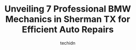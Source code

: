 ---
layout: ampstory
image: https://images.unsplash.com/photo-1568616388993-4e1a60b29532?ixlib=rb-4.0.3&ixid=MnwxMjA3fDB8MHxwaG90by1wYWdlfHx8fGVufDB8fHx8&auto=format&fit=crop&w=640&h=853&q=80
author: techidn
featured: false
description: For top-quality automotive repairs and maintenance, visit the 7 best BMW Mechanic in Sherman TX, USA. Their reputation for excellence and their dedication to customer satisfaction make them 
title: Unveiling 7 Professional BMW Mechanics in Sherman TX for Efficient Auto Repairs
cover:
   title: Unveiling 7 Professional BMW Mechanics in Sherman TX for Efficient Auto Repairs
   subtitle: Rickpate
   background: https://images.unsplash.com/photo-1568616388993-4e1a60b29532?ixlib=rb-4.0.3&ixid=MnwxMjA3fDB8MHxwaG90by1wYWdlfHx8fGVufDB8fHx8&auto=format&fit=crop&w=640&h=853&q=80

pages: 
 - layout: thirds
   top: <h1>#1 Kwik Kar @ Sherman</h1>
   bottom: "<p>I recently visited Kwik Kar Sherman during a busy weekend to get my wifes car inspected, and I was pleasantly surprised by the excellent service. The staff was super nic</p>"
   background: https://www.knot35.com/toplist/wp-content/uploads/2023/06/best-bmw-mechanic-1-in-sherman-tx-1685831163.jpeg
   backgroundblur: true
 - layout: thirds
   top: <h1>#2 Vanguard Buick GMC of Sherman Service Center</h1>
   bottom: "<p>3314 Texoma Pkwy, Sherman, TX 75090, United States</p>"
   background: https://www.knot35.com/toplist/wp-content/uploads/2023/06/best-bmw-mechanic-2-in-sherman-tx-1685831164.jpeg
   cta:
      link: https://www.knot35.com/toplist/unveiling-7-professional-bmw-mechanics-in-sherman-tx-for-efficient-auto-repairs/
      text: Unveiling 7 Professional BMW Mechanics in Sherman TX for Efficient Auto Repairs
 - layout: thirds
   top: <h1>#3 Ellis Auto</h1>
   bottom: "<p>415 E Houston St, Sherman, TX 75090, United States</p>"
   background: https://www.knot35.com/toplist/wp-content/uploads/2023/06/best-bmw-mechanic-3-in-sherman-tx-1685831164.jpeg
   cta:
      link: https://www.knot35.com/toplist/unveiling-7-professional-bmw-mechanics-in-sherman-tx-for-efficient-auto-repairs/
      text: Unveiling 7 Professional BMW Mechanics in Sherman TX for Efficient Auto Repairs
 - layout: thirds
   top: <h1>#4 Sparx Automotive</h1>
   bottom: "<p>1504 W Houston St, Sherman, TX 75092, United States</p>"
   background: https://images.unsplash.com/photo-1522441815192-d9f04eb0615c?ixlib=rb-4.0.3&ixid=MnwxMjA3fDB8MHxwaG90by1wYWdlfHx8fGVufDB8fHx8&auto=format&fit=crop&w=640&h=853&q=80
   cta:
      link: https://www.knot35.com/toplist/unveiling-7-professional-bmw-mechanics-in-sherman-tx-for-efficient-auto-repairs/
      text: Unveiling 7 Professional BMW Mechanics in Sherman TX for Efficient Auto Repairs
 - layout: thirds
   top: <h1>#5 Accel Motorwerks</h1>
   bottom: "<p>900 E Plano Pkwy c, Plano, TX 75074, United States</p>"
   background: https://images.unsplash.com/photo-1574169208507-84376144848b?ixlib=rb-4.0.3&ixid=MnwxMjA3fDB8MHxwaG90by1wYWdlfHx8fGVufDB8fHx8&auto=format&fit=crop&w=640&h=853&q=80
   cta:
      link: https://www.knot35.com/toplist/unveiling-7-professional-bmw-mechanics-in-sherman-tx-for-efficient-auto-repairs/
      text: Unveiling 7 Professional BMW Mechanics in Sherman TX for Efficient Auto Repairs
 - layout: thirds
   top: <h1>#6 Motor Masters</h1>
   bottom: "<p>520 W Houston St, Sherman, TX 75090, United States</p>"
   background: https://images.unsplash.com/photo-1488554378835-f7acf46e6c98?ixlib=rb-4.0.3&ixid=MnwxMjA3fDB8MHxwaG90by1wYWdlfHx8fGVufDB8fHx8&auto=format&fit=crop&w=640&h=853&q=80
   cta:
      link: https://www.knot35.com/toplist/unveiling-7-professional-bmw-mechanics-in-sherman-tx-for-efficient-auto-repairs/
      text: Unveiling 7 Professional BMW Mechanics in Sherman TX for Efficient Auto Repairs
 - layout: thirds
   top: <h1>#7 A & B AUTOMOTIVE</h1>
   bottom: "<p>4114 Texoma Pkwy, Sherman, TX 75090, United States</p>"
   background: https://images.unsplash.com/photo-1515405295579-ba7b45403062?ixlib=rb-4.0.3&ixid=MnwxMjA3fDB8MHxwaG90by1wYWdlfHx8fGVufDB8fHx8&auto=format&fit=crop&w=640&h=853&q=80
   cta:
      link: https://www.knot35.com/toplist/unveiling-7-professional-bmw-mechanics-in-sherman-tx-for-efficient-auto-repairs/
      text: Unveiling 7 Professional BMW Mechanics in Sherman TX for Efficient Auto Repairs
 - layout: thirds
   middle: Continue reading...
   background: https://images.unsplash.com/photo-1509114397022-ed747cca3f65?ixlib=rb-4.0.3&ixid=MnwxMjA3fDB8MHxwaG90by1wYWdlfHx8fGVufDB8fHx8&auto=format&fit=crop&w=640&h=853&q=80
   cta:
      link: https://www.knot35.com/toplist/unveiling-7-professional-bmw-mechanics-in-sherman-tx-for-efficient-auto-repairs/
      text: Unveiling 7 Professional BMW Mechanics in Sherman TX for Efficient Auto Repairs
      
---